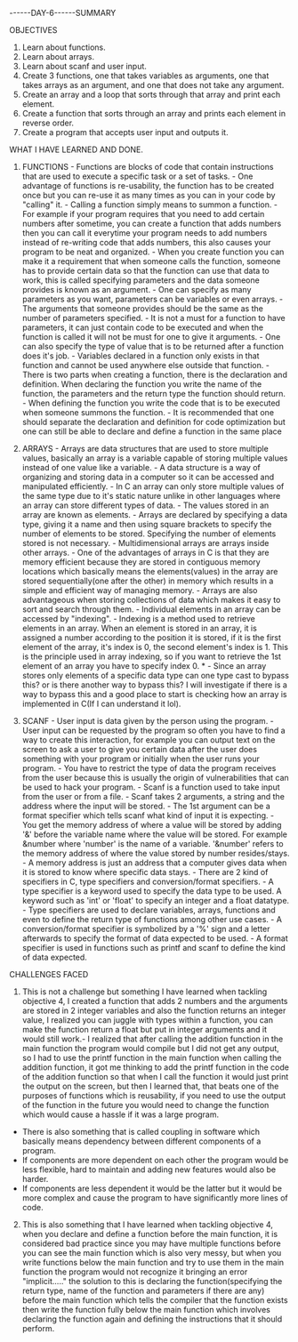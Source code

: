 ------DAY-6------SUMMARY

OBJECTIVES
1. Learn about functions.
2. Learn about arrays.
3. Learn about scanf and user input.
4. Create 3 functions, one that takes variables as arguments, one that takes arrays as an argument, and one that does not take any argument.
5. Create an array and a loop that sorts through that array and print each element.
6. Create a function that sorts through an array and prints each element in reverse order.
7. Create a program that accepts user input and outputs it.

WHAT I HAVE LEARNED AND DONE.
1. FUNCTIONS - Functions are blocks of code that contain instructions that are used to execute a specific task or a set of tasks.
             - One advantage of functions is re-usability, the function has to be created once but you can re-use it as many times as you can in your code by "calling" it. 
             - Calling a function simply means to summon a function. 
             - For example if your program requires that you need to add certain numbers after sometime, you can create a function that adds numbers then you can call it everytime your program needs to add numbers instead of re-writing code that adds numbers, this also causes your program to be neat and organized. 
             - When you create function you can make it a requirement that when someone calls the function, someone has to provide certain data so that the function can use that data to work, this is called specifying parameters and the data someone provides is known as an argument.
             - One can specify as many parameters as you want, parameters can be variables or even arrays.
             - The arguments that someone provides should be the same as the number of parameters specified.
             - It is not a must for a function to have parameters, it can just contain code to be executed and when the function is called it will not be must for one to give it arguments.
             - One can also specify the type of value that is to be returned after a function does it's job.
             - Variables declared in a function only exists in that function and cannot be used anywhere else outside that function.
             - There is two parts when creating a function, there is the declaration and definition. When declaring the function you write the name of the function, the parameters and the return type the function should return.
             - When defining the function you write the code that is to be executed when someone summons the function.
             - It is recommended that one should separate the declaration and definition for code optimization but one can still be able to declare and define a function in the same place

2. ARRAYS    - Arrays are data structures that are used to store multiple values, basically an array is a variable capable of storing multiple values instead of one value like a variable.
             - A data structure is a way of organizing and storing data in a computer so it can be accessed and manipulated efficiently.
             - In C an array can only store multiple values of the same type due to it's static nature unlike in other languages where an array can store different types of data.
             - The values stored in an array are known as elements.
             - Arrays are declared by specifying a data type, giving it a name and then using square brackets to specify the number of elements to be stored. Specifying the number of elements stored is not necessary.
             - Multidimensional arrays are arrays inside other arrays.
             - One of the advantages of arrays in C is that they are memory efficient because they are stored in contiguous memory locations which basically means the elements(values) in the array are stored sequentially(one after the other) in memory which results in a simple and efficient way of managing memory.
             - Arrays are also advantageous when storing collections of data which makes it easy to sort and search through them.
             - Individual elements in an array can be accessed by "indexing".
             - Indexing is a method used to retrieve elements in an array. When an element is stored in an array, it is assigned a number according to the position it is stored, if it is the first element of the array, it's index is 0, the second element's index is 1. This is the principle used in array indexing, so if you want to retrieve the 1st element of an array you have to specify index 0.
            * - Since an array stores only elements of a specific data type can one type cast to bypass this? or is there another way to bypass this? I will investigate if there is a way to bypass this and a good place to start is checking how an array is implemented in C(If I can understand it lol). 

3. SCANF     - User input is data given by the person using the program.
             - User input can be requested by the program so often you have to find a way to create this interaction, for example you can output text on the screen to ask a user to give you certain data after the user does something with your program or initially when the user runs your program.
             - You have to restrict the type of data the program receives from the user because this is usually the origin of vulnerabilities that can be used to hack your program.
             - Scanf is a function used to take input from the user or from a file.
             - Scanf takes 2 arguments, a string and the address where the input will be stored.
             - The 1st argument can be a format specifier which tells scanf what kind of input it is expecting.
             - You get the memory address of where a value will be stored by adding '&' before the variable name where the value will be stored. For example &number where 'number' is the name of a variable. '&number' refers to the memory address of where the value stored by number resides/stays.
             - A memory address is just an address that a computer gives data when it is stored to know where specific data stays.
             - There are 2 kind of specifiers in C, type specifiers and conversion/format specifiers.
             - A type specifier is a keyword used to specify the data type to be used. A keyword such as 'int' or 'float' to specify an integer and a float datatype.
             - Type specifiers are used to declare variables, arrays, functions and even to define the return type of functions among other use cases.
             - A conversion/format specifier is symbolized by a '%' sign and a letter afterwards to specify the format of data expected to be used.
             - A format specifier is used in functions such as printf and scanf to define the kind of data expected.

 CHALLENGES FACED
1. This is not a challenge but something I have learned when tackling objective 4, I created a function that adds 2 numbers and the arguments are stored in 2 integer variables and also the function returns an integer value, I realized you can juggle with types within a function, you can make the function return a float but put in integer arguments and it would still work.- I realized that after calling the addition function in the main function the program would compile but I did not get any output, so I had to use the printf function in the main function when calling the addition function, it got me thinking to add the printf function in the code of the addition function so that when I call the function it would just print the output on the screen, but then I learned that, that beats one of the purposes of functions which is reusability, if you need to use the output of the function in the future you would need to change the function which would cause a hassle if it was a large program.
 - There is also something that is called coupling in software which basically means dependency between different components of a program.
 - If components are more dependent on each other the program would be less flexible, hard to maintain and adding new features would also be harder.
 - If components are less dependent it would be the latter but it would be more complex and cause the program to have significantly more lines of code.

2. This is also something that I have learned when tackling objective 4, when you declare and define a function before the main function, it is considered bad practice since you may have multiple functions before you can see the main function which is also very messy, but when you write functions below the main function and try to use them in the main function the program would not recognize it bringing an error "implicit....." the solution to this is declaring the function(specifying the return type, name of the function and parameters if there are any) before the main function which tells the compiler that the function exists then write the function fully below the main function which involves declaring the function again and defining the instructions that it should perform. 

